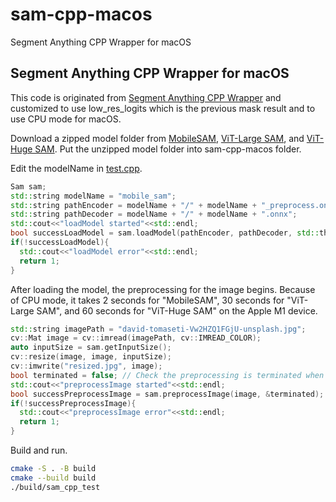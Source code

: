 # sam-cpp-macos
Segment Anything CPP Wrapper for macOS

## Segment Anything CPP Wrapper for macOS

This code is originated from [Segment Anything CPP Wrapper](https://github.com/dinglufe/segment-anything-cpp-wrapper) and customized to use low_res_logits which is the previous mask result and to use CPU mode for macOS.

Download a zipped model folder from
[MobileSAM](https://huggingface.co/rectlabel/segment-anything-onnx-models/resolve/main/mobile_sam.zip), [ViT-Large SAM](https://huggingface.co/rectlabel/segment-anything-onnx-models/resolve/main/sam_vit_l_0b3195.zip), and [ViT-Huge SAM](https://huggingface.co/rectlabel/segment-anything-onnx-models/resolve/main/sam_vit_h_4b8939.zip).
Put the unzipped model folder into sam-cpp-macos folder.

Edit the modelName in [test.cpp](https://github.com/ryouchinsa/Rectlabel-support/blob/master/sam-cpp-macos/test.cpp).
```cpp
Sam sam;
std::string modelName = "mobile_sam";
std::string pathEncoder = modelName + "/" + modelName + "_preprocess.onnx";
std::string pathDecoder = modelName + "/" + modelName + ".onnx";
std::cout<<"loadModel started"<<std::endl;
bool successLoadModel = sam.loadModel(pathEncoder, pathDecoder, std::thread::hardware_concurrency());
if(!successLoadModel){
  std::cout<<"loadModel error"<<std::endl;
  return 1;
}
```

After loading the model, the preprocessing for the image begins. Because of CPU mode, it takes 2 seconds for "MobileSAM", 30 seconds for "ViT-Large SAM", and 60 seconds for "ViT-Huge SAM" on the Apple M1 device.
```cpp
std::string imagePath = "david-tomaseti-Vw2HZQ1FGjU-unsplash.jpg";
cv::Mat image = cv::imread(imagePath, cv::IMREAD_COLOR);
auto inputSize = sam.getInputSize();
cv::resize(image, image, inputSize);
cv::imwrite("resized.jpg", image);
bool terminated = false; // Check the preprocessing is terminated when the image is changed
std::cout<<"preprocessImage started"<<std::endl;
bool successPreprocessImage = sam.preprocessImage(image, &terminated);
if(!successPreprocessImage){
  std::cout<<"preprocessImage error"<<std::endl;
  return 1;
}
```
Build and run.
```bash
cmake -S . -B build
cmake --build build
./build/sam_cpp_test
```
